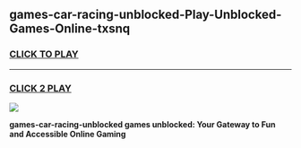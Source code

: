 
## games-car-racing-unblocked-Play-Unblocked-Games-Online-txsnq
<h3>
<a href="https://premium76.site?title=games-car-racing-unblocked&ref=25A">CLICK TO PLAY</a></h3>
<hr>

<h3>
<a href="https://premium76.site?title=games-car-racing-unblocked&ref=25A">CLICK 2 PLAY</a>
  
</h3>

<a href="https://premium76.site?title=games-car-racing-unblocked&ref=25A"><img src="https://clearcache.store/games.png"></a>


**games-car-racing-unblocked games unblocked: Your Gateway to Fun and Accessible Online Gaming**
